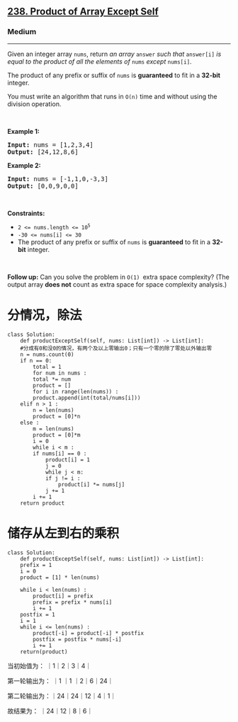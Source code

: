 <h2><a href="https://leetcode.com/problems/product-of-array-except-self/">238. Product of Array Except Self</a></h2><h3>Medium</h3><hr><div><p>Given an integer array <code>nums</code>, return <em>an array</em> <code>answer</code> <em>such that</em> <code>answer[i]</code> <em>is equal to the product of all the elements of</em> <code>nums</code> <em>except</em> <code>nums[i]</code>.</p>

<p>The product of any prefix or suffix of <code>nums</code> is <strong>guaranteed</strong> to fit in a <strong>32-bit</strong> integer.</p>

<p>You must write an algorithm that runs in&nbsp;<code>O(n)</code>&nbsp;time and without using the division operation.</p>

<p>&nbsp;</p>
<p><strong>Example 1:</strong></p>
<pre><strong>Input:</strong> nums = [1,2,3,4]
<strong>Output:</strong> [24,12,8,6]
</pre><p><strong>Example 2:</strong></p>
<pre><strong>Input:</strong> nums = [-1,1,0,-3,3]
<strong>Output:</strong> [0,0,9,0,0]
</pre>
<p>&nbsp;</p>
<p><strong>Constraints:</strong></p>

<ul>
	<li><code>2 &lt;= nums.length &lt;= 10<sup>5</sup></code></li>
	<li><code>-30 &lt;= nums[i] &lt;= 30</code></li>
	<li>The product of any prefix or suffix of <code>nums</code> is <strong>guaranteed</strong> to fit in a <strong>32-bit</strong> integer.</li>
</ul>

<p>&nbsp;</p>
<p><strong>Follow up:</strong>&nbsp;Can you solve the problem in <code>O(1)&nbsp;</code>extra&nbsp;space complexity? (The output array <strong>does not</strong> count as extra space for space complexity analysis.)</p>
</div>

# 分情况，除法
	class Solution:
	    def productExceptSelf(self, nums: List[int]) -> List[int]:
		#分成有0和没0的情况，有两个及以上零输出0；只有一个零的除了零处以外输出零
		n = nums.count(0)
		if n == 0:
		    total = 1
		    for num in nums :
			total *= num
		    product = []
		    for i in range(len(nums)) :
			product.append(int(total/nums[i]))
		elif n > 1 :
		    n = len(nums)
		    product = [0]*n
		else :
		    m = len(nums)
		    product = [0]*m
		    i = 0
		    while i < m :
			if nums[i] == 0 :
			    product[i] = 1
			    j = 0
			    while j < m:
				if j != i :
				    product[i] *= nums[j]
				j += 1
			i += 1
		return product

# 储存从左到右的乘积
	class Solution:
	    def productExceptSelf(self, nums: List[int]) -> List[int]:
		prefix = 1 
		i = 0
		product = [1] * len(nums)
		
		while i < len(nums) :
		    product[i] = prefix
		    prefix = prefix * nums[i]
		    i += 1
		postfix = 1
		i = 1
		while i <= len(nums) :
		    product[-i] = product[-i] * postfix
		    postfix = postfix * nums[-i]
		    i += 1
		return(product)
		
当初始值为： ｜1｜2｜3｜4｜

第一轮输出为：	  	 ｜1 ｜1 ｜2｜6｜24｜

第二轮输出为：｜24｜24｜12｜4｜1｜

故结果为：      	 ｜24｜12｜8｜6｜



